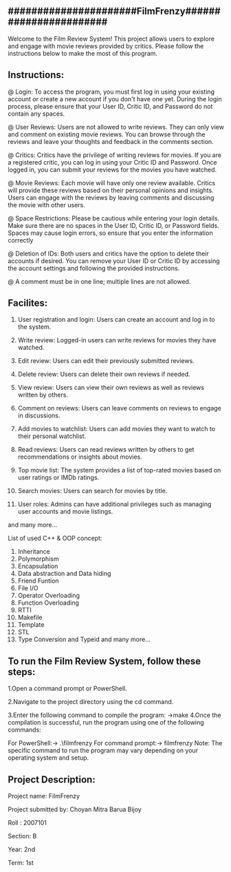 ######################FilmFrenzy#######################
----------------------------------------------------------------
Welcome to the Film Review System!
This project allows users to explore and engage with movie reviews provided by critics.
Please follow the instructions below to make the most of this program.

Instructions:
-------------
@ Login: To access the program, you must first log in using your existing account or
create a new account if you don't have one yet.
During the login process, please ensure that your User ID, Critic ID, and Password do not contain any spaces.

@ User Reviews: Users are not allowed to write reviews.
They can only view and comment on existing movie reviews.
You can browse through the reviews and leave your thoughts and feedback in the comments section.

@ Critics: Critics have the privilege of writing reviews for movies.
If you are a registered critic, you can log in using your Critic ID and Password.
Once logged in, you can submit your reviews for the movies you have watched.

@ Movie Reviews: Each movie will have only one review available.
Critics will provide these reviews based on their personal opinions and insights.
Users can engage with the reviews by leaving comments and discussing the movie with other users.

@ Space Restrictions: Please be cautious while entering your login details.
Make sure there are no spaces in the User ID, Critic ID, or Password fields.
Spaces may cause login errors, so ensure that you enter the information correctly

@ Deletion of IDs: Both users and critics have the option to delete their accounts if desired.
You can remove your User ID or Critic ID by accessing the account settings and following the provided instructions.

@ A comment must be in one line; multiple lines are not allowed.

Facilites:
------------

1) User registration and login: Users can create an account and log in to the system.

2) Write review: Logged-in users can write reviews for movies they have watched.

3) Edit review: Users can edit their previously submitted reviews.

4) Delete review: Users can delete their own reviews if needed.

5) View review: Users can view their own reviews as well as reviews written by others.

6) Comment on reviews: Users can leave comments on reviews to engage in discussions.

7) Add movies to watchlist: Users can add movies they want to watch to their personal watchlist.

8) Read reviews: Users can read reviews written by others to get recommendations or insights about movies.

9) Top movie list: The system provides a list of top-rated movies based on user ratings or IMDb ratings.

10) Search movies: Users can search for movies by title.

11) User roles: Admins can have additional privileges such as managing user accounts and movie listings.

and many more...

List of used C++ & OOP concept:
1. Inheritance
2. Polymorphism
3. Encapsulation
4. Data abstraction and Data hiding
5. Friend Funtion
6. File I/O
7. Operator Overloading
8. Function Overloading
9. RTTI
10. Makefile
11. Template
12. STL
13. Type Conversion and Typeid
and many more...

To run the Film Review System, follow these steps:
----------------------------------------------------------------------------------------------
1.Open a command prompt or PowerShell.

2.Navigate to the project directory using the cd command.

3.Enter the following command to compile the program:
    ->make
4.Once the compilation is successful,
run the program using one of the following commands:

For PowerShell:-> .\filmfrenzy
For command prompt:-> filmfrenzy
Note: The specific command to run the program may vary depending on your operating system and setup.

Project Description:
--------------------
Project name: FilmFrenzy

Project submitted by: Choyan Mitra Barua Bijoy

Roll : 2007101

Section: B

Year: 2nd

Term: 1st

